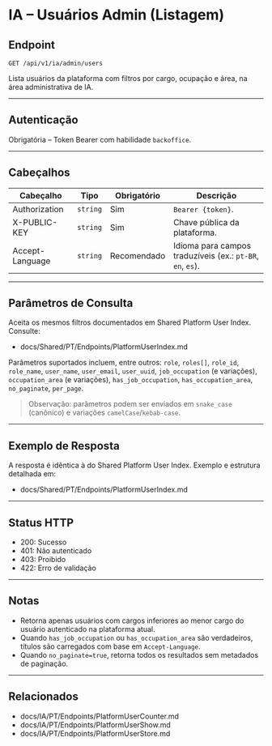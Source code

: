 # IA – Usuários Admin (Listagem)

## Endpoint

`GET /api/v1/ia/admin/users`

Lista usuários da plataforma com filtros por cargo, ocupação e área, na área administrativa de IA.

---

## Autenticação

Obrigatória – Token Bearer com habilidade `backoffice`.

---

## Cabeçalhos

| Cabeçalho | Tipo | Obrigatório | Descrição |
| --------- | ---- | ----------- | --------- |
| Authorization | `string` | Sim | `Bearer {token}`. |
| X-PUBLIC-KEY | `string` | Sim | Chave pública da plataforma. |
| Accept-Language | `string` | Recomendado | Idioma para campos traduzíveis (ex.: `pt-BR`, `en`, `es`). |

---

## Parâmetros de Consulta

Aceita os mesmos filtros documentados em Shared Platform User Index. Consulte:

- docs/Shared/PT/Endpoints/PlatformUserIndex.md

Parâmetros suportados incluem, entre outros: `role`, `roles[]`, `role_id`, `role_name`, `user_name`, `user_email`, `user_uuid`, `job_occupation` (e variações), `occupation_area` (e variações), `has_job_occupation`, `has_occupation_area`, `no_paginate`, `per_page`.

> Observação: parâmetros podem ser enviados em `snake_case` (canônico) e variações `camelCase`/`kebab-case`.

---

## Exemplo de Resposta

A resposta é idêntica à do Shared Platform User Index. Exemplo e estrutura detalhada em:

- docs/Shared/PT/Endpoints/PlatformUserIndex.md

---

## Status HTTP

- 200: Sucesso
- 401: Não autenticado
- 403: Proibido
- 422: Erro de validação

---

## Notas

- Retorna apenas usuários com cargos inferiores ao menor cargo do usuário autenticado na plataforma atual.
- Quando `has_job_occupation` ou `has_occupation_area` são verdadeiros, títulos são carregados com base em `Accept-Language`.
- Quando `no_paginate=true`, retorna todos os resultados sem metadados de paginação.

---

## Relacionados

- docs/IA/PT/Endpoints/PlatformUserCounter.md
- docs/IA/PT/Endpoints/PlatformUserShow.md
- docs/IA/PT/Endpoints/PlatformUserStore.md

